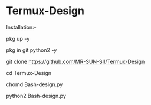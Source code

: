 # Termux-Design

Installation:-

pkg up -y

pkg in git python2 -y

git clone https://github.com/MR-SUN-SII/Termux-Design

cd Termux-Design

chomd Bash-design.py

python2 Bash-design.py

